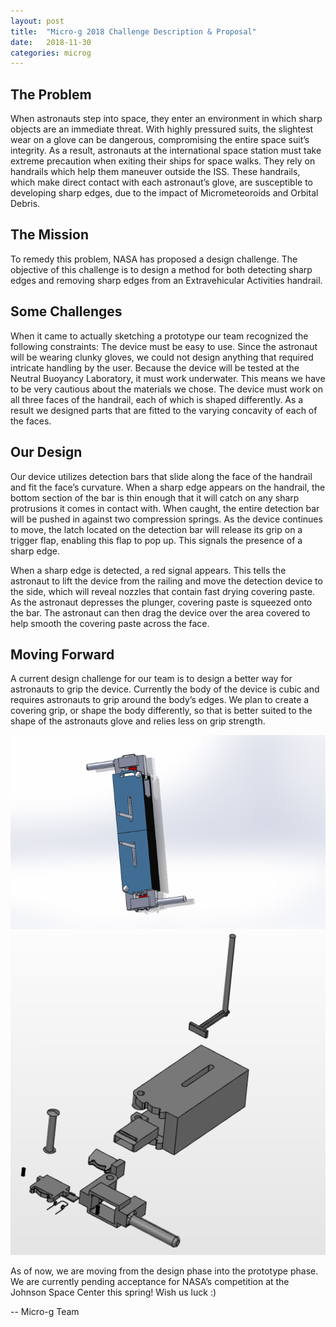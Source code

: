 ```yaml
---
layout: post
title:  "Micro-g 2018 Challenge Description & Proposal"
date:   2018-11-30
categories: microg
---
```


## The Problem
When astronauts step into space, they enter an environment in which sharp objects are an immediate threat. With highly pressured suits, the slightest wear on a glove can be dangerous, compromising the entire space suit’s integrity. As a result, astronauts at the international space station must take extreme precaution when exiting their ships for space walks. They rely on handrails which help them maneuver outside the ISS. These handrails, which make direct contact with each astronaut’s glove, are susceptible to developing sharp edges, due to the impact of Micrometeoroids and Orbital Debris.

## The Mission
To remedy this problem, NASA has proposed a design challenge. The objective of this challenge is to design a method for both detecting sharp edges and removing sharp edges from an Extravehicular Activities handrail.

## Some Challenges
When it came to actually sketching a prototype our team recognized the following constraints:
The device must be easy to use. Since the astronaut will be wearing clunky gloves, we could not design anything that required intricate handling by the user.
Because the device will be tested at the Neutral Buoyancy Laboratory, it must work underwater. This means we have to be very cautious about the materials we chose.
The device must work on all three faces of the handrail, each of which is shaped differently. As a result we designed parts that are fitted to the varying concavity of each of the faces.

## Our Design
Our device utilizes detection bars that slide along the face of the handrail and fit the face’s curvature. When a sharp edge appears on the handrail, the bottom section of the bar is thin enough that it will catch on any sharp protrusions it comes in contact with. When caught, the entire detection bar will be pushed in against two compression springs. As the device continues to move, the latch located on the detection bar will release its grip on a trigger flap, enabling this flap to pop up. This signals the presence of a sharp edge.

When a sharp edge is detected, a red signal appears. This tells the astronaut to lift the device from the railing and move the detection device to the side, which will reveal nozzles that contain fast drying covering paste. As the astronaut depresses the plunger, covering paste is squeezed onto the bar. The astronaut can then drag the device over the area covered to help smooth the covering paste across the face.

## Moving Forward
A current design challenge for our team is to design a better way for astronauts to grip the device. Currently the body of the device is cubic and requires astronauts to grip around the body’s edges. We plan to create a covering grip, or shape the body differently, so that is better suited to the shape of the astronauts glove and relies less on grip strength.

<p align="center">
	<img src="/assets/media/img/microg/2018-12-1-proposal-1.png">
  <img src="/assets/media/img/microg/2018-12-1-proposal-2.png">
</p>

As of now, we are moving from the design phase into the prototype phase. We are currently pending acceptance for NASA’s competition at the Johnson Space Center this spring! Wish us luck :)

-- Micro-g Team
